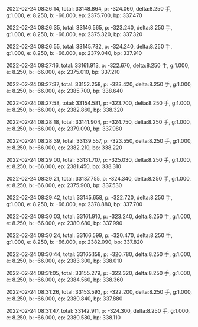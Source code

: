 2022-02-24 08:26:14, total: 33148.864, p: -324.060, delta:8.250 手, g:1.000, e: 8.250, b: -66.000, ep: 2375.700, bp: 337.470

2022-02-24 08:26:35, total: 33146.565, p: -323.240, delta:8.250 手, g:1.000, e: 8.250, b: -66.000, ep: 2375.320, bp: 337.320

2022-02-24 08:26:55, total: 33145.732, p: -324.240, delta:8.250 手, g:1.000, e: 8.250, b: -66.000, ep: 2379.040, bp: 337.910

2022-02-24 08:27:16, total: 33161.913, p: -322.670, delta:8.250 手, g:1.000, e: 8.250, b: -66.000, ep: 2375.010, bp: 337.210

2022-02-24 08:27:37, total: 33152.258, p: -323.420, delta:8.250 手, g:1.000, e: 8.250, b: -66.000, ep: 2385.700, bp: 338.640

2022-02-24 08:27:58, total: 33154.581, p: -323.700, delta:8.250 手, g:1.000, e: 8.250, b: -66.000, ep: 2382.860, bp: 338.320

2022-02-24 08:28:18, total: 33141.904, p: -324.750, delta:8.250 手, g:1.000, e: 8.250, b: -66.000, ep: 2379.090, bp: 337.980

2022-02-24 08:28:39, total: 33139.557, p: -323.550, delta:8.250 手, g:1.000, e: 8.250, b: -66.000, ep: 2382.210, bp: 338.220

2022-02-24 08:29:00, total: 33131.707, p: -325.030, delta:8.250 手, g:1.000, e: 8.250, b: -66.000, ep: 2381.450, bp: 338.310

2022-02-24 08:29:21, total: 33137.755, p: -324.340, delta:8.250 手, g:1.000, e: 8.250, b: -66.000, ep: 2375.900, bp: 337.530

2022-02-24 08:29:42, total: 33145.658, p: -322.720, delta:8.250 手, g:1.000, e: 8.250, b: -66.000, ep: 2378.880, bp: 337.700

2022-02-24 08:30:03, total: 33161.910, p: -323.240, delta:8.250 手, g:1.000, e: 8.250, b: -66.000, ep: 2380.680, bp: 337.990

2022-02-24 08:30:24, total: 33166.599, p: -320.470, delta:8.250 手, g:1.000, e: 8.250, b: -66.000, ep: 2382.090, bp: 337.820

2022-02-24 08:30:44, total: 33165.158, p: -320.780, delta:8.250 手, g:1.000, e: 8.250, b: -66.000, ep: 2383.300, bp: 338.010

2022-02-24 08:31:05, total: 33155.279, p: -322.320, delta:8.250 手, g:1.000, e: 8.250, b: -66.000, ep: 2384.560, bp: 338.360

2022-02-24 08:31:26, total: 33153.593, p: -322.200, delta:8.250 手, g:1.000, e: 8.250, b: -66.000, ep: 2380.840, bp: 337.880

2022-02-24 08:31:47, total: 33142.911, p: -324.300, delta:8.250 手, g:1.000, e: 8.250, b: -66.000, ep: 2380.580, bp: 338.110